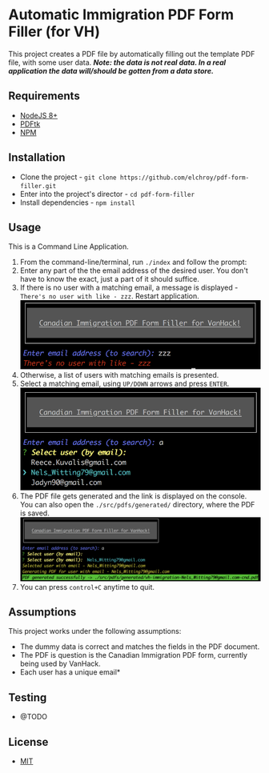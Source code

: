 # Automatic Immigration PDF Form Filler (for VH)

This project creates a PDF file by automatically filling out the template PDF file, with some user data. _**Note: the data is not real data. In a real application the data will/should be gotten from a data store.**_

## Requirements

- [NodeJS 8+](https://nodejs.org/en/)
- [PDFtk](https://www.pdflabs.com/tools/pdftk-the-pdf-toolkit/)
- [NPM](https://www.npmjs.com/)

## Installation

- Clone the project - `git clone https://github.com/elchroy/pdf-form-filler.git`
- Enter into the project's director - `cd pdf-form-filler`
- Install dependencies - `npm install`

## Usage

This is a Command Line Application.

1. From the command-line/terminal, run `./index` and follow the prompt:
2. Enter any part of the the email address of the desired user. You don't have to know the exact, just a part of it should suffice.
3. If there is no user with a matching email, a message is displayed - `There's no user with like - zzz`. Restart application. ![](./imgs/no_user.png)
4. Otherwise, a list of users with matching emails is presented.
5. Select a matching email, using `UP/DOWN` arrows and press `ENTER`. ![](./imgs/select_user.png)
6. The PDF file gets generated and the link is displayed on the console. You can also open the `./src/pdfs/generated/` directory, where the PDF is saved. ![](./imgs/pdf_generated.png)
7. You can press `control+C` anytime to quit.

## Assumptions

This project works under the following assumptions:

- The dummy data is correct and matches the fields in the PDF document.
- The PDF is question is the Canadian Immigration PDF form, currently being used by VanHack.
- Each user has a unique email\*

## Testing

- @TODO

## License

- [MIT](http://opensource.org/licenses/MIT)
